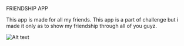 FRIENDSHIP APP

This app is made for all my friends. This app is a part of challenge but i made it only as to show my friendship through all of you guyz.


![Alt text](https://i.imgur.com/MkbuR9C.jpg "Splash Screen")


